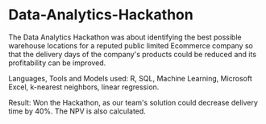 # Data-Analytics-Hackathon
The Data Analytics Hackathon was about identifying the best possible warehouse locations for a reputed public limited Ecommerce company so that the delivery days of the company's products could be reduced and its profitability can be improved.

Languages, Tools and Models used:
R, SQL, Machine Learning, Microsoft Excel, k-nearest neighbors, linear regression.

Result:
Won the Hackathon, as our team's solution could decrease delivery time by 40%. The NPV is also calculated.
